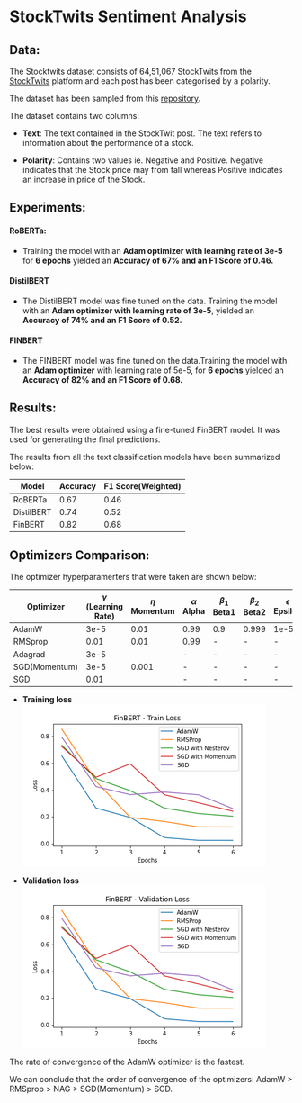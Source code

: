 # StockTwits Sentiment Analysis

## Data:

The Stocktwits dataset consists of 64,51,067 StockTwits from the [StockTwits](https://stocktwits.com/) platform and each post has been categorised by a polarity.

The dataset has been sampled from this [repository](https://github.com/mjag7682/NLP-of-StockTwits-data-for-predicting-stocks).

The dataset contains two columns: <br>

- **Text**: The text contained in the StockTwit post. The text refers to information about the performance of a stock.

- **Polarity**: Contains two values ie. Negative and Positive. Negative indicates that the Stock price may from fall whereas Positive indicates an increase in price of the Stock.
  <br>

## Experiments:

#### **RoBERTa:**

- Training the model with an **Adam optimizer with learning rate of 3e-5** for **6 epochs** yielded an **Accuracy of 67% and an F1 Score of 0.46.**

#### **DistilBERT**

- The DistilBERT model was fine tuned on the data. Training the model with an **Adam optimizer with learning rate of 3e-5**, yielded an **Accuracy of 74% and an F1 Score of 0.52.**

#### **FINBERT**

- The FINBERT model was fine tuned on the data.Training the model with an **Adam optimizer** with learning rate of 5e-5, for **6 epochs** yielded an **Accuracy of 82% and an F1 Score of 0.68.**

## Results:

The best results were obtained using a fine-tuned FinBERT model. It was used for generating the final predictions.

The results from all the text classification models have been summarized below:

| Model      | Accuracy | F1 Score(Weighted) |
| ---------- | -------- | ------------------ |
| RoBERTa    | 0.67     | 0.46               |
| DistilBERT | 0.74     | 0.52               |
| FinBERT    | 0.82     | 0.68               |

## Optimizers Comparison:

The optimizer hyperparamerters that were taken are shown below:

| Optimizer     | $\gamma$ (Learning Rate) | $\eta$ Momentum | $\alpha$ Alpha | $\beta_1$ Beta1 | $\beta_2$ Beta2 | $\epsilon$ Epsilon |
| ------------- | ------------------------ | --------------- | -------------- | --------------- | --------------- | ------------------ |
| AdamW         | 3e-5                     | 0.01            | 0.99           | 0.9             | 0.999           | 1e-5               |
| RMSprop       | 0.01                     | 0.01            | 0.99           | -               | -               | -                  |
| Adagrad       | 3e-5                     |                 | -              | -               | -               | -                  |
| SGD(Momentum) | 3e-5                     | 0.001           | -              | -               | -               | -                  |
| SGD           | 0.01                     |                 | -              | -               | -               | -                  |

- **Training loss** <br>
  <img src = "plots/FinBERT_Train_Loss.png">

- **Validation loss** 
  <br>
  <img src = "plots/FinBERT_Validation_Loss.png">

The rate of convergence of the AdamW optimizer is the fastest.

We can conclude that the order of convergence of the optimizers:
AdamW > RMSprop > NAG > SGD(Momentum) > SGD.

